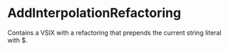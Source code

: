 # AddInterpolationRefactoring
Contains a VSIX with a refactoring that prepends the current string literal with $.

